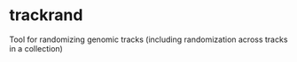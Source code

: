 # trackrand
Tool for randomizing genomic tracks (including randomization across tracks in a collection)
